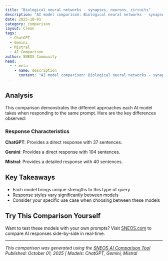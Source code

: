 ```yaml
---
title: "Biological neural networks - synapses, neurons, circuits"
description: "AI model comparison: Biological neural networks - synapses, neurons, circuits..."
date: 2025-10-01
category: comparison
layout: Clean
tags:
  - ChatGPT
  - Gemini
  - Mistral
  - AI Comparison
author: SNEOS Community
head:
  - - meta
    - name: description
      content: "AI model comparison: Biological neural networks - synapses, neurons, circuits..."
---
```


<ChatComparison
  title="Biological neural networks - synapses, neurons, circuits"
  prompt="Biological neural networks - synapses, neurons, circuits"
  :responses='{
    "ChatGPT": "Certainly! Here\u2019s an overview of biological neural networks focusing on synapses, neurons, and circuits:\n\n### 1. Neurons\nNeurons are the fundamental units of the brain and nervous system responsible for processing and transmitting information through electrical and chemical signals.\n\n- **Structure:**\n  - **Cell Body (Soma):** Contains the nucleus and metabolic machinery.\n  - **Dendrites:** Branch-like structures that receive signals from other neurons.\n  - **Axon:** A long projection that transmits electrical impulses away from the cell body.\n  - **Axon Terminals (Synaptic Boutons):** Endings of the axon where neurotransmitters are released.\n\n- **Function:**\n  Neurons communicate via action potentials (electrical impulses). When a neuron is sufficiently stimulated, it fires an action potential down the axon to the synapse.\n\n### 2. Synapses\nSynapses are the junctions where neurons communicate with each other or with other cell types (like muscle cells).\n\n- **Types of Synapses:**\n  - **Chemical Synapses:** The most common type, where neurotransmitters are released from the presynaptic neuron to bind receptors on the postsynaptic neuron.\n  - **Electrical Synapses:** Less common; direct electrical coupling via gap junctions allowing rapid signal transmission.\n\n- **Mechanism of Chemical Synapses:**\n  1. An action potential arrives at the axon terminal.\n  2. Voltage-gated calcium channels open, allowing Ca\u00B2\u207A influx.\n  3. This triggers synaptic vesicles to release neurotransmitters into the synaptic cleft.\n  4. Neurotransmitters bind to receptors on the postsynaptic membrane.\n  5. This binding causes ion channels to open or close, leading to excitation or inhibition of the postsynaptic neuron.\n\n- **Neurotransmitters:** Examples include glutamate (excitatory), GABA (inhibitory), dopamine, serotonin, acetylcholine, etc.\n\n### 3. Neural Circuits\nNeural circuits are networks of interconnected neurons that process specific types of information and mediate various functions.\n\n- **Components:**\n  - **Sensory neurons:** Receive input from sensory organs.\n  - **Interneurons:** Connect neurons within the CNS and process information.\n  - **Motor neurons:** Convey signals to muscles or glands.\n\n- **Circuit Types:**\n  - **Feedforward circuits:** Information flows in one direction from input to output.\n  - **Feedback circuits:** Can modulate their own activity or circuit output through recurrent connections.\n  - **Central pattern generators:** Produce rhythmic outputs e.g., for walking or breathing.\n\n- **Functions:**\n  Neural circuits underlie all nervous system functions such as sensation, perception, movement, learning, memory, and cognition. They can vary from simple reflex arcs to complex networks like the cortical column structures.\n\n---\n\nIf you want, I can provide details on any particular aspect or explain how these elements contribute to cognition and behavior!",
    "Gemini": "Okay, let\u0027s break down biological neural networks into their fundamental components: synapses, neurons, and circuits. This is a vast and complex field, so I\u0027ll provide a foundational overview.\n\n**1. Neurons (Nerve Cells): The Basic Building Block**\n\n*   **What they are:** Neurons are the fundamental units of the nervous system. They are specialized cells designed to transmit information throughout the body, primarily through electrical and chemical signals.\n\n*   **Main Components:**\n    *   **Cell Body (Soma):** Contains the nucleus and other organelles necessary for cell function. It integrates incoming signals.\n    *   **Dendrites:** Branch-like extensions that receive signals from other neurons. Think of them as the \u0022input\u0022 terminals.  They have specialized receptors that bind to neurotransmitters.\n    *   **Axon:** A long, slender projection that transmits signals away from the cell body to other neurons, muscles, or glands. It\u0027s the \u0022output\u0022 terminal.\n    *   **Axon Hillock:** The region where the axon emerges from the cell body. This is where the decision to fire an action potential (the electrical signal) is made.\n    *   **Myelin Sheath:** A fatty insulating layer that surrounds the axon in many neurons. It\u0027s formed by glial cells (Schwann cells in the peripheral nervous system and oligodendrocytes in the central nervous system). Myelin speeds up signal transmission.\n    *   **Nodes of Ranvier:** Gaps in the myelin sheath where the axon is exposed. These gaps are crucial for saltatory conduction (see below).\n    *   **Axon Terminals (Terminal Boutons):** The branched endings of the axon that form synapses with other neurons or target cells. These are where neurotransmitters are released.\n\n*   **How they work (simplified):**\n    1.  **Reception:** Dendrites receive signals from other neurons, causing small changes in the neuron\u0027s membrane potential (electrical charge).\n    2.  **Integration:** The cell body sums up these incoming signals. If the combined signal reaches a certain threshold at the axon hillock, an action potential is triggered.\n    3.  **Conduction:** The action potential is a rapid, all-or-none electrical signal that travels down the axon.\n        *   **Saltatory Conduction:** In myelinated axons, the action potential \u0022jumps\u0022 from one Node of Ranvier to the next, significantly increasing the speed of transmission.\n    4.  **Transmission:** When the action potential reaches the axon terminals, it triggers the release of neurotransmitters into the synapse.\n\n**2. Synapses: The Connection Points**\n\n*   **What they are:** Synapses are the junctions between two neurons (or between a neuron and a target cell, such as a muscle fiber). They are the sites where information is transmitted from one cell to another.\n\n*   **Types of Synapses:**\n    *   **Chemical Synapses:** The most common type. They use neurotransmitters to transmit signals.\n        *   **Presynaptic Neuron:** The neuron sending the signal.\n        *   **Synaptic Cleft:** The tiny gap between the presynaptic and postsynaptic neurons.\n        *   **Postsynaptic Neuron:** The neuron receiving the signal.\n    *   **Electrical Synapses:**  Less common. They allow direct electrical coupling between neurons through gap junctions.  These are faster but less flexible than chemical synapses.\n\n*   **How Chemical Synapses Work (simplified):**\n    1.  **Action Potential Arrives:** An action potential reaches the axon terminal of the presynaptic neuron.\n    2.  **Calcium Influx:** The depolarization caused by the action potential opens voltage-gated calcium channels in the presynaptic terminal. Calcium ions (Ca\u003Csup\u003E2\u002B\u003C/sup\u003E) flow into the terminal.\n    3.  **Neurotransmitter Release:** The influx of calcium triggers the fusion of vesicles (small sacs containing neurotransmitters) with the presynaptic membrane. This releases neurotransmitters into the synaptic cleft.\n    4.  **Neurotransmitter Binding:** Neurotransmitters diffuse across the synaptic cleft and bind to receptors on the postsynaptic neuron\u0027s membrane (typically on the dendrites).\n    5.  **Postsynaptic Effect:** The binding of neurotransmitters to receptors causes a change in the postsynaptic neuron\u0027s membrane potential.\n        *   **Excitatory Postsynaptic Potential (EPSP):** Depolarizes the postsynaptic neuron, making it more likely to fire an action potential.  Often caused by neurotransmitters like glutamate.\n        *   **Inhibitory Postsynaptic Potential (IPSP):** Hyperpolarizes the postsynaptic neuron, making it less likely to fire an action potential.  Often caused by neurotransmitters like GABA or glycine.\n    6.  **Neurotransmitter Removal:** Neurotransmitters are removed from the synaptic cleft to prevent continuous stimulation of the postsynaptic neuron. This happens through:\n        *   **Reuptake:** The presynaptic neuron reabsorbs the neurotransmitter.\n        *   **Enzymatic Degradation:** Enzymes in the synaptic cleft break down the neurotransmitter.\n        *   **Diffusion:** The neurotransmitter diffuses away from the synapse.\n\n*   **Key Concepts related to Synapses:**\n    *   **Neurotransmitters:** Chemical messengers that transmit signals across the synapse. Examples include: acetylcholine, dopamine, serotonin, norepinephrine, glutamate, GABA, and many others.\n    *   **Receptors:** Proteins on the postsynaptic neuron that bind to neurotransmitters.  Different receptors can bind to the same neurotransmitter and produce different effects.\n    *   **Synaptic Plasticity:** The ability of synapses to strengthen or weaken over time in response to changes in activity. This is crucial for learning and memory.  Long-term potentiation (LTP) and long-term depression (LTD) are two important forms of synaptic plasticity.\n\n**3. Neural Circuits (Networks):  Groups of Interconnected Neurons**\n\n*   **What they are:** Neural circuits are interconnected groups of neurons that work together to perform specific functions.  They range from simple reflex arcs to complex networks involved in cognition, emotion, and behavior.\n\n*   **Organization:**\n    *   **Local Circuits:** Small groups of neurons that process information within a specific brain region.\n    *   **Long-Range Circuits:** Connect different brain regions to integrate information and coordinate activity.\n    *   **Feedforward Circuits:** Signals flow in one direction, from input to output.\n    *   **Feedback Circuits:** Signals loop back on themselves, allowing for regulation and control.\n\n*   **Examples of Neural Circuits:**\n    *   **Reflex Arc:** A simple circuit that allows for rapid, involuntary responses to stimuli (e.g., pulling your hand away from a hot stove).\n    *   **Visual Pathways:** Complex circuits that process visual information from the retina to the visual cortex.\n    *   **Motor Circuits:** Circuits that control movement, involving the motor cortex, basal ganglia, cerebellum, and spinal cord.\n    *   **Reward Circuits:** Circuits involving the dopaminergic system that are activated by rewarding stimuli.\n    *   **Memory Circuits:** Circuits in the hippocampus and other brain regions that are involved in the formation and retrieval of memories.\n\n*   **Key Concepts Related to Neural Circuits:**\n    *   **Connectivity:** The pattern of connections between neurons in a circuit.\n    *   **Activity Patterns:** The patterns of electrical activity in a circuit.\n    *   **Computation:** The information processing that occurs within a circuit.\n    *   **Neural Oscillations:** Rhythmic patterns of electrical activity in neural circuits. These oscillations are thought to play a role in communication between brain regions.\n    *   **Neuromodulation:** The modulation of neural circuit activity by neurotransmitters or other signaling molecules that are released from distant neurons.\n\n**In Summary:**\n\n*   **Neurons:** The individual cells that transmit information.\n*   **Synapses:** The junctions between neurons where information is passed.\n*   **Neural Circuits:** Interconnected groups of neurons that perform specific functions.\n\n**Important Considerations:**\n\n*   **Glial Cells:**  While neurons are the primary signaling cells, glial cells (astrocytes, oligodendrocytes, microglia, etc.) play crucial supporting roles in the nervous system. They provide structural support, insulation, nutrient supply, and immune defense.\n*   **Complexity:** This is a very simplified overview.  The brain is incredibly complex, with billions of neurons and trillions of synapses.  Understanding how these components work together to create complex behaviors is a major challenge in neuroscience.\n*   **Research Methods:** Neuroscientists use a variety of techniques to study neural networks, including electrophysiology (recording electrical activity), neuroimaging (fMRI, EEG), optogenetics (using light to control neuronal activity), and computational modeling.\n\nThis information provides a basic framework for understanding biological neural networks.  Each of these components is a deep field of study in itself. I hope this overview is helpful! Let me know if you have more specific questions.\n",
    "Mistral": "Biological neural networks are complex systems of interconnected neurons that process and transmit information within the nervous system. These networks are fundamental to brain function and underlie processes such as perception, cognition, and behavior. Here\u0027s a breakdown of the key components and concepts:\n\n### Neurons\nNeurons are the basic units of the nervous system. They are specialized cells designed to transmit electrical signals. Each neuron typically consists of:\n- **Dendrites**: Branch-like structures that receive signals from other neurons.\n- **Cell Body (Soma)**: Contains the nucleus and other organelles, and integrates incoming signals.\n- **Axon**: A long, slender projection that transmits electrical impulses (action potentials) away from the cell body.\n- **Axon Terminal**: The end of the axon, which releases neurotransmitters into the synapse.\n\n### Synapses\nSynapses are the junctions between neurons where information is transmitted. There are two main types of synapses:\n- **Chemical Synapses**: Involve the release of neurotransmitters from the presynaptic neuron, which then bind to receptors on the postsynaptic neuron. This can either excite or inhibit the postsynaptic neuron.\n- **Electrical Synapses**: Allow direct electrical communication between neurons through gap junctions, which are channels that connect the cytoplasm of adjacent cells.\n\n### Neural Circuits\nNeural circuits are groups of interconnected neurons that work together to perform specific functions. These circuits can be simple, involving just a few neurons, or highly complex, involving millions of neurons. Examples include:\n- **Reflex Circuits**: Simple circuits that mediate reflex actions, such as the knee-jerk reflex.\n- **Sensory Circuits**: Process sensory information from the environment.\n- **Motor Circuits**: Control muscle movement.\n- **Cognitive Circuits**: Involved in higher-order functions like memory, learning, and decision-making.\n\n### Key Concepts\n1. **Action Potential**: An electrical signal that travels down the axon of a neuron. It is an all-or-none response, meaning it either occurs fully or not at all.\n2. **Neurotransmitters**: Chemicals released by neurons to transmit signals across a chemical synapse. Examples include glutamate, GABA, dopamine, and serotonin.\n3. **Receptors**: Proteins on the postsynaptic neuron that bind to neurotransmitters, initiating a response in the neuron.\n4. **Plasticity**: The ability of neural circuits to change and adapt over time. This includes synaptic plasticity (changes in the strength of synapses) and structural plasticity (changes in the number and arrangement of neurons).\n5. **Neural Oscillations**: Rhythmic patterns of neural activity that are thought to play a role in various cognitive processes, such as attention and memory.\n\n### Applications and Research\nUnderstanding biological neural networks has wide-ranging applications, including:\n- **Neuroscience**: Studying the brain and nervous system to understand how they function and how they can be affected by disease.\n- **Artificial Intelligence**: Inspiring the development of artificial neural networks, which are used in machine learning and AI.\n- **Medicine**: Developing treatments for neurological disorders, such as Parkinson\u0027s disease, Alzheimer\u0027s disease, and epilepsy.\n- **Psychology**: Understanding the neural basis of behavior and mental processes.\n\n### Challenges\nDespite significant advances, there are still many challenges in understanding biological neural networks, including:\n- **Complexity**: The brain is incredibly complex, with billions of neurons and trillions of synapses.\n- **Dynamics**: Neural activity is highly dynamic and can change rapidly in response to internal and external stimuli.\n- **Integration**: Integrating data from different levels of analysis (molecular, cellular, circuit, and behavioral) to form a coherent understanding.\n\nIn summary, biological neural networks are intricate systems that underlie the functioning of the nervous system. They involve neurons, synapses, and circuits, and their study has broad implications for neuroscience, medicine, and technology."
  }'
  published-date="12:00"
/>

## Analysis

This comparison demonstrates the different approaches each AI model takes when responding to the same prompt. Here are the key differences observed:

### Response Characteristics

**ChatGPT**: Provides a direct response with 37 sentences. 

**Gemini**: Provides a direct response with 104 sentences. 

**Mistral**: Provides a detailed response with 40 sentences. 

## Key Takeaways

- Each model brings unique strengths to this type of query
- Response styles vary significantly between models
- Consider your specific use case when choosing between these models

## Try This Comparison Yourself

Want to test these models with your own prompts? Visit [SNEOS.com](https://sneos.com) to compare AI responses side-by-side in real-time.

---

*This comparison was generated using the [SNEOS AI Comparison Tool](https://sneos.com)*
*Published: October 01, 2025 | Models: ChatGPT, Gemini, Mistral*
